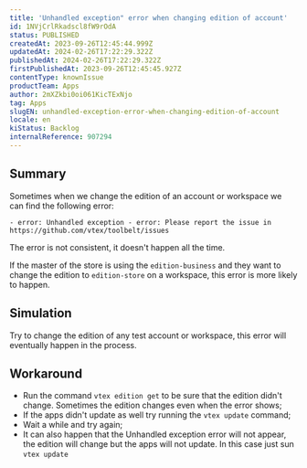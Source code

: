 ```yaml
---
title: 'Unhandled exception" error when changing edition of account'
id: 1NVjCrlRkadscl8fW9rOdA
status: PUBLISHED
createdAt: 2023-09-26T12:45:44.999Z
updatedAt: 2024-02-26T17:22:29.322Z
publishedAt: 2024-02-26T17:22:29.322Z
firstPublishedAt: 2023-09-26T12:45:45.927Z
contentType: knownIssue
productTeam: Apps
author: 2mXZkbi0oi061KicTExNjo
tag: Apps
slugEN: unhandled-exception-error-when-changing-edition-of-account
locale: en
kiStatus: Backlog
internalReference: 907294
---
```


## Summary


Sometimes when we change the edition of an account or workspace we can find the following error:


    - error: Unhandled exception - error: Please report the issue in https://github.com/vtex/toolbelt/issues


The error is not consistent, it doesn't happen all the time.

If the master of the store is using the `edition-business` and they want to change the edition to `edition-store` on a workspace, this error is more likely to happen.


##

## Simulation


Try to change the edition of any test account or workspace, this error will eventually happen in the process.


##

## Workaround



- Run the command `vtex edition get` to be sure that the edition didn't change. Sometimes the edition changes even when the error shows;
- If the apps didn't update as well try running the `vtex update` command;
- Wait a while and try again;
- It can also happen that the Unhandled exception error will not appear, the edition will change but the apps will not update. In this case just sun `vtex update`



